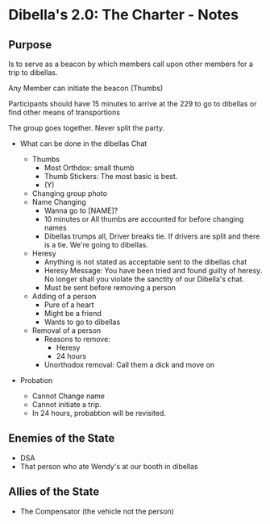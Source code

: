 # Dibella's 2.0: The Charter - Notes
## Purpose
Is to serve as a beacon by which members call upon other members for a trip to dibellas.

Any Member can initiate the beacon (Thumbs)

Participants should have 15 minutes to arrive at the 229 to go to dibellas or find other means of transportions

The group goes together. Never split the party.

* What can be done in the dibellas Chat
  * Thumbs
    * Most Orthdox: small thumb
    * Thumb Stickers: The most basic is best.
    * (Y)
  * Changing group photo
  * Name Changing
    * Wanna go to [NAME]?
    * 10 minutes or All thumbs are accounted for before changing names
    * Dibellas trumps all, Driver breaks tie. If drivers are split and there is a tie. We're going to dibellas.
  * Heresy
    * Anything is not stated as acceptable sent to the dibellas chat
    * Heresy Message: You have been tried and found guilty of heresy. No longer shall you violate the sanctity of our Dibella's chat.
    * Must be sent before removing a person
  * Adding of a person
    * Pure of a heart
    * Might be a friend
    * Wants to go to dibellas
  * Removal of a person
    * Reasons to remove:
      * Heresy
      * 24 hours
    * Unorthodox removal: Call them a dick and move on

* Probation
  * Cannot Change name
  * Cannot initiate a trip.
  * In 24 hours, probabtion will be revisited.

## Enemies of the State
* DSA
* That person who ate Wendy's at our booth in dibellas

## Allies of the State
* The Compensator (the vehicle  not the person)
